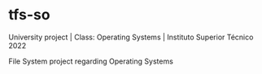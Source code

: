 # tfs-so
University project | Class: Operating Systems | Instituto Superior Técnico 2022

File System project regarding Operating Systems
